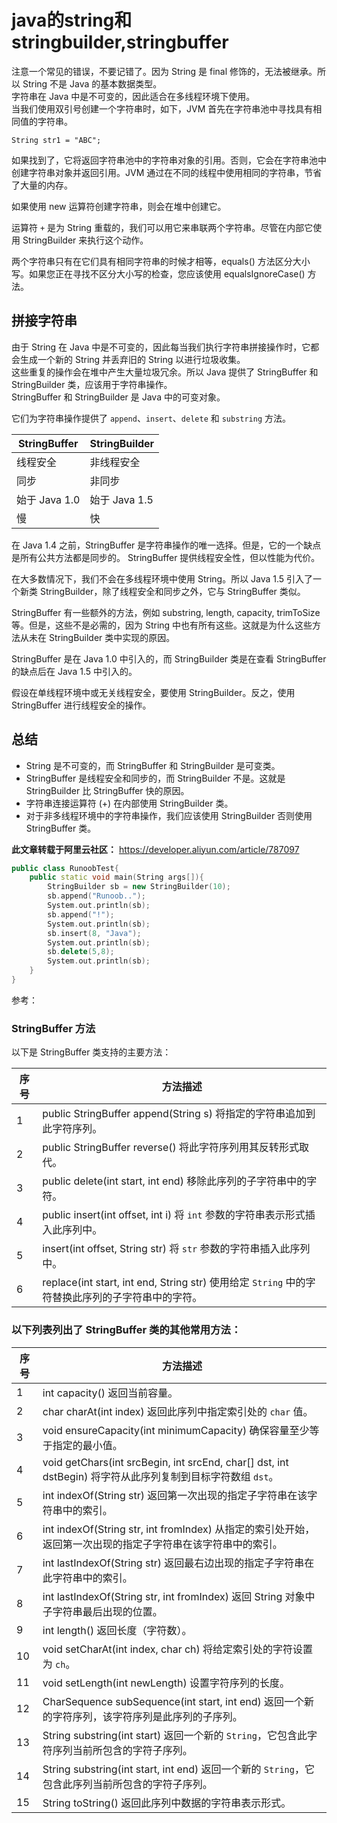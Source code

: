 # java的string和stringbuilder,stringbuffer

注意一个常见的错误，不要记错了。因为 String 是 final 修饰的，无法被继承。所以 String 不是 Java 的基本数据类型。  
字符串在 Java 中是不可变的，因此适合在多线程环境下使用。  
当我们使用双引号创建一个字符串时，如下，JVM 首先在字符串池中寻找具有相同值的字符串。

```
String str1 = "ABC";
```

如果找到了，它将返回字符串池中的字符串对象的引用。否则，它会在字符串池中创建字符串对象并返回引用。JVM 通过在不同的线程中使用相同的字符串，节省了大量的内存。  

如果使用 new 运算符创建字符串，则会在堆中创建它。

运算符 `+` 是为 String 重载的，我们可以用它来串联两个字符串。尽管在内部它使用 StringBuilder 来执行这个动作。  

两个字符串只有在它们具有相同字符串的时候才相等，equals() 方法区分大小写。如果您正在寻找不区分大小写的检查，您应该使用 equalsIgnoreCase()  方法。

## 拼接字符串

由于 String 在 Java 中是不可变的，因此每当我们执行字符串拼接操作时，它都会生成一个新的 String 并丢弃旧的 String 以进行垃圾收集。  
这些重复的操作会在堆中产生大量垃圾冗余。所以 Java 提供了 StringBuffer 和 StringBuilder 类，应该用于字符串操作。  
StringBuffer 和 StringBuilder 是 Java 中的可变对象。  

它们为字符串操作提供了 `append`、`insert`、`delete` 和 `substring` 方法。

| StringBuffer  | StringBuilder |
| ------------- | ------------- |
| 线程安全      | 非线程安全    |
| 同步          | 非同步        |
| 始于 Java 1.0 | 始于 Java 1.5 |
| 慢            | 快            |

在 Java 1.4 之前，StringBuffer 是字符串操作的唯一选择。但是，它的一个缺点是所有公共方法都是同步的。 StringBuffer 提供线程安全性，但以性能为代价。  

在大多数情况下，我们不会在多线程环境中使用 String。所以 Java 1.5 引入了一个新类 StringBuilder，除了线程安全和同步之外，它与 StringBuffer 类似。

StringBuffer 有一些额外的方法，例如 substring, length, capacity, trimToSize 等。但是，这些不是必需的，因为  String 中也有所有这些。这就是为什么这些方法从未在 StringBuilder 类中实现的原因。

StringBuffer 是在 Java 1.0 中引入的，而 StringBuilder 类是在查看 StringBuffer 的缺点后在 Java 1.5 中引入的。

假设在单线程环境中或无关线程安全，要使用 StringBuilder。反之，使用 StringBuffer 进行线程安全的操作。

## 总结

- String 是不可变的，而 StringBuffer 和 StringBuilder 是可变类。
- StringBuffer 是线程安全和同步的，而 StringBuilder 不是。这就是 StringBuilder 比 StringBuffer 快的原因。
- 字符串连接运算符 (+) 在内部使用 StringBuilder 类。
- 对于非多线程环境中的字符串操作，我们应该使用 StringBuilder 否则使用 StringBuffer 类。

**此文章转载于阿里云社区：** https://developer.aliyun.com/article/787097



```c++
public class RunoobTest{
    public static void main(String args[]){
        StringBuilder sb = new StringBuilder(10);
        sb.append("Runoob..");
        System.out.println(sb);  
        sb.append("!");
        System.out.println(sb); 
        sb.insert(8, "Java");
        System.out.println(sb); 
        sb.delete(5,8);
        System.out.println(sb);  
    }
}
```

参考：

### StringBuffer 方法

以下是 StringBuffer 类支持的主要方法：

| 序号 | 方法描述                                                     |
| ---- | ------------------------------------------------------------ |
| 1    | public StringBuffer append(String s)  			将指定的字符串追加到此字符序列。 |
| 2    | public StringBuffer reverse()  			 将此字符序列用其反转形式取代。 |
| 3    | public delete(int start, int end)  			移除此序列的子字符串中的字符。 |
| 4    | public insert(int offset, int i)  			将 `int` 参数的字符串表示形式插入此序列中。 |
| 5    | insert(int offset, String str)   			将 `str` 参数的字符串插入此序列中。 |
| 6    | replace(int start, int end, String str)  			使用给定 `String` 中的字符替换此序列的子字符串中的字符。 |

### 以下列表列出了 StringBuffer 类的其他常用方法：

| 序号 | 方法描述                                                     |
| ---- | ------------------------------------------------------------ |
| 1    | int capacity()  			返回当前容量。                   |
| 2    | char charAt(int index)  			返回此序列中指定索引处的 `char` 值。 |
| 3    | void ensureCapacity(int minimumCapacity)  			确保容量至少等于指定的最小值。 |
| 4    | void getChars(int srcBegin, int srcEnd, char[] dst, int dstBegin)  			将字符从此序列复制到目标字符数组 `dst`。 |
| 5    | int indexOf(String str)  			返回第一次出现的指定子字符串在该字符串中的索引。 |
| 6    | int indexOf(String str, int fromIndex)  			从指定的索引处开始，返回第一次出现的指定子字符串在该字符串中的索引。 |
| 7    | int lastIndexOf(String str)  			返回最右边出现的指定子字符串在此字符串中的索引。 |
| 8    | int lastIndexOf(String str, int fromIndex)  返回 String 对象中子字符串最后出现的位置。 |
| 9    | int length()  			 返回长度（字符数）。              |
| 10   | void setCharAt(int index, char ch)  			将给定索引处的字符设置为 `ch`。 |
| 11   | void setLength(int newLength)  			设置字符序列的长度。 |
| 12   | CharSequence subSequence(int start, int end)  			返回一个新的字符序列，该字符序列是此序列的子序列。 |
| 13   | String substring(int start)  			返回一个新的 `String`，它包含此字符序列当前所包含的字符子序列。 |
| 14   | String substring(int start, int end)  			返回一个新的 `String`，它包含此序列当前所包含的字符子序列。 |
| 15   | String toString()  			返回此序列中数据的字符串表示形式。 |

 